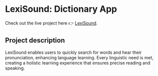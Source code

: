 # LexiSound: Dictionary App

Check out the live project here 👉 [LexiSound](https://lexisound.vercel.app/).

## Project description

LexiSound enables users to quickly search for words and hear their pronunciation, enhancing language learning. Every linguistic need is met, creating a holistic learning experience that ensures precise reading and speaking.
